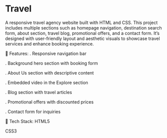 # Travel 
A responsive travel agency website built with HTML and CSS. This project includes multiple sections such as homepage navigation, destination search form, about section, travel blog, promotional offers, and a contact form. It’s designed with user-friendly layout and aesthetic visuals to showcase travel services and enhance booking experience.

🔧 Features:
. Responsive navigation bar

. Background hero section with booking form

. About Us section with descriptive content

. Embedded video in the Explore section

. Blog section with travel articles

. Promotional offers with discounted prices

. Contact form for inquiries

📁 Tech Stack:
HTML5

CSS3

